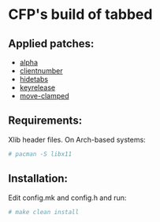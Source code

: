 # CFP's build of tabbed

## Applied patches:
- [alpha](https://tools.suckless.org/tabbed/patches/alpha/)
- [clientnumber](https://tools.suckless.org/tabbed/patches/clientnumber/)
- [hidetabs](https://tools.suckless.org/tabbed/patches/hidetabs/)
- [keyrelease](https://tools.suckless.org/tabbed/patches/keyrelease/)
- [move-clamped](https://tools.suckless.org/tabbed/patches/move-clamped/)

## Requirements:
Xlib header files. On Arch-based systems:

```bash
# pacman -S libx11
```

## Installation:
Edit config.mk and config.h and run:

```bash
# make clean install
```

